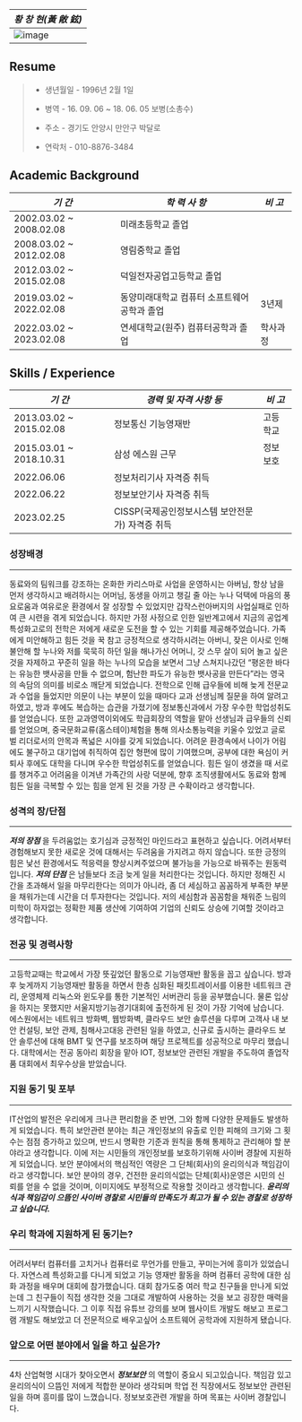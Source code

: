 | *황 창 현(黃 敞 鉉)*                                        |
| ----------------------------------------------------------- |
| ![image](\img\11.jpg) |



## Resume

> * 생년월일  - 1996년 2월 1일
>
> * 병역 - 16. 09. 06 ~ 18. 06. 05  보병(소총수)
>
> * 주소 - 경기도 안양시 만안구 박달로 
>
> * 연락처 - 010-8876-3484



##  Academic Background

| ***기    간***          | ***학 력 사 항***                           | ***비    고*** |
| ----------------------- | ------------------------------------------- | -------------- |
| 2002.03.02 ~ 2008.02.08 | 미래초등학교 졸업                           |                |
| 2008.03.02 ~ 2012.02.08 | 영림중학교 졸업                             |                |
| 2012.03.02 ~ 2015.02.08 | 덕일전자공업고등학교 졸업                   |                |
| 2019.03.02 ~ 2022.02.08 | 동양미래대학교 컴퓨터 소프트웨어공학과 졸업 | 3년제          |
| 2022.03.02 ~ 2023.02.08 | 연세대학교(원주) 컴퓨터공학과 졸업          | 학사과정       |

## Skills / Experience

| ***기    간***            | ***경력 및 자격 사항 등***                       | ***비    고*** |
| ------------------------- | ------------------------------------------------ | -------------- |
| 2013.03.02 ~   2015.02.08 | 정보통신 기능영재반                              | 고등학교       |
| 2015.03.01 ~ 2018.10.31   | 삼성 에스원 근무                                 | 정보보호       |
| 2022.06.06                | 정보처리기사 자격증 취득                         |                |
| 2022.06.22                | 정보보안기사 자격증 취득                         |                |
| 2023.02.25                | CISSP(국제공인정보시스템 보안전문가) 자격증 취득 |                |



### 성장배경

---

동료와의 팀워크를 강조하는 온화한 카리스마로 사업을 운영하시는 아버님, 항상 남을 먼저 생각하시고 배려하시는 어머님, 동생을 아끼고 챙길 줄 아는 누나 덕택에 마음의 풍요로움과 여유로운 환경에서 잘 성장할 수 있었지만 갑작스런아버지의 사업실패로 인하여 큰 시련을 겪게 되었습니다. 하지만 가정 사정으로 인한 일반계고에서 지금의 공업계 특성화고로의 전학은 저에게 새로운 도전을 할 수 있는 기회를 제공해주었습니다. 가족에게 미안해하고
힘든 것을 꾹 참고 긍정적으로 생각하시려는 아버니, 잦은 이사로 인해 불안해 할 누나와 저를 묵묵히 하던 일을 해나가신 어머니, 갓 스무 살이 되어 놀고 싶은 것을 자제하고 꾸준히 일을 하는 누나의 모습을 보면서 그냥 스쳐지나갔던 “평온한 바다는 유능한 뱃사공을 만들 수 없으며, 험난한 파도가 유능한 뱃사공을 만든다”라는 영국의 속담의 의미를 비로소 깨닫게 되었습니다. 전학으로 인해 급우들에 비해 늦게 전문교과 수업을 들었지만 의문이 나는 부분이 있을 때마다 교과 선생님께 질문을 하여 알려고 하였고, 방과 후에도 복습하는 습관을 가졌기에 정보통신과에서 가장 우수한 학업성취도를 얻었습니다. 또한 교과영역이외에도 학급회장의 역할을 맡아 선생님과 급우들의 신뢰를 얻었으며, 중국문화교류(홈스테이)체험을 통해 의사소통능력을 키울수 있었고 글로벌 리더로서의 안목과 폭넓은 시야를 갖게 되었습니다. 어려운 환경속에서 나이가 어림에도 불구하고 대기업에 취직하여 집안 형편에 많이 기여했으며, 공부에 대한 욕심이 커 퇴사 후에도 대학을 다니며 우수한 학업성취도를 얻었습니다. 힘든 일이 생겼을 때 서로를 챙겨주고 어려움을 이겨낸 가족간의 사랑 덕분에, 향후 조직생활에서도 동료와 함께 힘든 일을 극복할 수 있는 힘을 얻게 된 것을 가장 큰 수확이라고 생각합니다. 



### 성격의 장/단점

------

***저의 장점*** 을 두려움없는 호기심과 긍정적인 마인드라고 표현하고 싶습니다. 어려서부터 경험해보지 못한 새로운 것에 대해서는 두려움을 가지려고 하지 않습니다. 또한 긍정의 힘은 낯선 환경에서도 적응력을 향상시켜주었으며 불가능을 가능으로 바꿔주는 원동력입니다.  ***저의 단점*** 은 남들보다 조금 늦게 일을 처리한다는 것입니다. 하지만 정해진 시간을 초과해서 일을 마무리한다는 의미가 아니라, 좀 더 세심하고 꼼꼼하게 부족한 부분을 채워가는데 시간을 더 투자한다는 것입니다. 저의 세심함과 꼼꼼함을 채워준 느림의 미학이 하자없는 정확한 제품 생산에 기여하여 기업의 신뢰도 상승에 기여할 것이라고 생각합니다.



### 전공 및 경력사항

------

고등학교때는 학교에서 가장 뜻깊었던 활동으로 기능영재반 활동을 꼽고 싶습니다. 방과후 늦게까지 기능영재반 활동을 하면서 한층 심화된 패킷트레이서를 이용한 네트워크 관리, 운영체제 리눅스와 윈도우를 통한 기본적인 서버관리 등을 공부했습니다. 물론 입상을 하지는 못했지만 서울지방기능경기대회에 출전하게 된 것이 가장 기억에 남습니다. 에스원에서는 네트워크 방화벽, 웹방화벽, 클라우드 보안 솔루션을 다루며 고객사 내 보안 컨설팅, 보안 관제, 침해사고대응 관련된 일을 하였고, 신규로 출시하는 클라우드 보안 솔루션에 대해 BMT 및 연구를 보조하며
해당 프로젝트를 성공적으로 마무리 했습니다. 대학에서는 전공 동아리 회장을 맡아 IOT, 정보보안 관련된 개발을 주도하여 졸업작품 대회에서 최우수상을 받았습니다.



### 지원 동기 및 포부

------

IT산업의 발전은 우리에게 크나큰 편리함을 준 반면, 그와 함께 다양한 문제들도 발생하게 되었습니다. 특히 보안관련 분야는 최근 개인정보의 유출로 인한 피해의 크기와 그 횟수는 점점 증가하고 있으며, 반드시 명확한 기준과 원칙을 통해 통제하고 관리해야 할 분야라고 생각합니다. 이에 저는 시민들의 개인정보를 보호하기위해 사이버 경찰에 지원하게 되었습니다. 보안 분야에서의 핵심적인 역량은 그 단체(회사)의 윤리의식과 책임감이라고 생각합니다. 보안 분야의 경우, 건전한 윤리의식없는 단체(회사)운영은 시민의 신뢰를 얻을 수 없을 것이며, 이미지에도 부정적으로 작용할 것이라고 생각합니다. ***윤리의식과 책임감이 으뜸인 사이버 경찰로 시민들의 만족도가 최고가 될 수 있는 경찰로 성장하고 싶습니다.*** 



### 우리 학과에 지원하게 된 동기는?

------

어려서부터 컴퓨터를 고치거나 컴퓨터로 무언가를 만들고, 꾸미는거에 흥미가 있었습니다. 자연스레 특성화고를 다니게 되었고 기능 영재반 활동을 하며 컴퓨터 공학에 대한 심화 과정을 배우며 대회에 참가했습니다. 대회 참가도중 여러 학교 친구들을 만나게 되었는데 그 친구들이 직접 생각한 것을 그대로 개발하여 사용하는 것을 보고 굉장한 매력을 느끼기 시작했습니다.  그 이후 직접 유튜브 강의를 보며 웹사이트 개발도 해보고 프로그램 개발도 해보았고 더 전문적으로 배우고싶어 소프트웨어 공학과에 지원하게 됐습니다.



### 앞으로 어떤 분야에서 일을 하고 싶은가?

------

4차 산업혁명 시대가 찾아오면서 ***정보보안*** 의 역할이 중요시 되고있습니다.  책임감 있고 윤리의식이 으뜸인 저에게 적합한 분야라 생각되며 학업 전 직장에서도 정보보안 관련된일을 하며 흥미를 많이 느꼈습니다. 정보보호관련 개발을 하며 목표는 사이버 경찰입니다.
